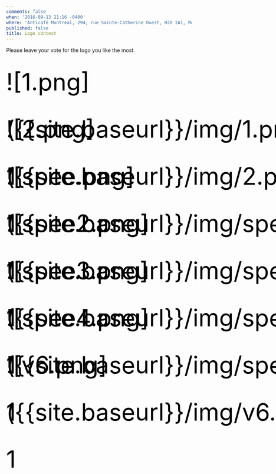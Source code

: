 ```yaml
---
comments: false
when: '2016-09-13 21:16 -0400'
where: 'Anticafé Montréal, 294, rue Sainte-Catherine Ouest, H2X 2A1, Montréal QC'
published: false
title: Logo contest
---
```

Please leave your vote for the logo you like the most.

<style>
.loggos {
display: -webkit-box;
display: -webkit-flex;
display: -ms-flexbox;
display: flex;
-webkit-flex-flow: row wrap;
-ms-flex-flow: row wrap;
flex-flow: row wrap;
}
.loggo {
	z-index: 1;
	position: relative;
	-webkit-box-flex: 1;
	-webkit-flex: 1 0 8rem;
	    -ms-flex: 1 0 8rem;
	        flex: 1 0 8rem;
	font-size: 4rem;
	line-height: 8rem;
	height: 8rem;
	text-decoration: none;
	color: black;
}
.loggo:after {
counter-increment: section;
content: counter(section);
}
</style>

<section class="loggos">
<div id="loggo-1" class="loggo">![1.png]({{site.baseurl}}/img/1.png)
</div>
<div id="loggo-2" class="loggo">![2.png]({{site.baseurl}}/img/2.png)
</div>
<div id="loggo-3" class="loggo">![spee.png]({{site.baseurl}}/img/spee.png)
</div>
<div id="loggo-4" class="loggo">![spee2.png]({{site.baseurl}}/img/spee2.png)
</div>
<div id="loggo-5" class="loggo">![spee3.png]({{site.baseurl}}/img/spee3.png)
</div>
<div id="loggo-6" class="loggo">![spee4.png]({{site.baseurl}}/img/spee4.png)
</div>
<div id="loggo-7" class="loggo">![v6.png]({{site.baseurl}}/img/v6.png)
</div>
</section>
